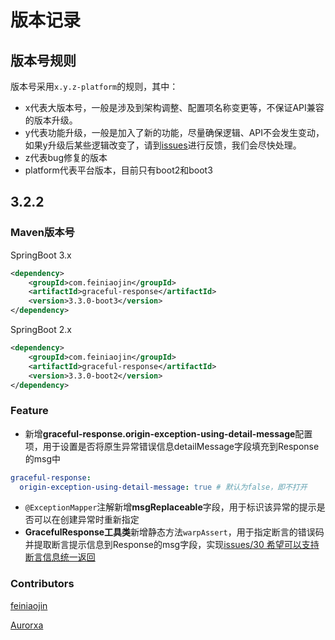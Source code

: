 # 版本记录
## 版本号规则
版本号采用`x.y.z-platform`的规则，其中：
- x代表大版本号，一般是涉及到架构调整、配置项名称变更等，不保证API兼容的版本升级。
- y代表功能升级，一般是加入了新的功能，尽量确保逻辑、API不会发生变动，如果y升级后某些逻辑改变了，请到[issues](https://github.com/feiniaojin/graceful-response/issues)进行反馈，我们会尽快处理。
- z代表bug修复的版本
- platform代表平台版本，目前只有boot2和boot3
## 3.2.2
### Maven版本号
SpringBoot 3.x
```xml
<dependency>
    <groupId>com.feiniaojin</groupId>
    <artifactId>graceful-response</artifactId>
    <version>3.3.0-boot3</version>
</dependency>
```
SpringBoot 2.x
```xml
<dependency>
    <groupId>com.feiniaojin</groupId>
    <artifactId>graceful-response</artifactId>
    <version>3.3.0-boot2</version>
</dependency>
```

### Feature
- 新增**graceful-response.origin-exception-using-detail-message**配置项，用于设置是否将原生异常错误信息detailMessage字段填充到Response的msg中
```yaml
graceful-response:
  origin-exception-using-detail-message: true # 默认为false，即不打开
```
- `@ExceptionMapper`注解新增**msgReplaceable**字段，用于标识该异常的提示是否可以在创建异常时重新指定
- **GracefulResponse工具类**新增静态方法`warpAssert`，用于指定断言的错误码并提取断言提示信息到Response的msg字段，实现[issues/30 希望可以支持断言信息统一返回](https://github.com/feiniaojin/graceful-response/issues/30)

### Contributors

[feiniaojin](https://github.com/feiniaojin/)

[Aurorxa](https://github.com/Aurorxa)
